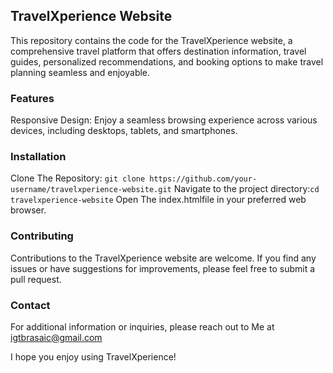 ## TravelXperience Website

This repository contains the code for the TravelXperience website, a comprehensive travel platform that offers destination information, travel guides, personalized recommendations, and booking options to make travel planning seamless and enjoyable.

### Features

Responsive Design:  Enjoy a seamless browsing experience across various devices, including desktops, tablets, and smartphones.

### Installation

Clone The Repository: `git clone https://github.com/your-username/travelxperience-website.git`
Navigate to the project directory:`cd travelxperience-website`
Open The index.htmlfile in your preferred web browser.

### Contributing

Contributions to the TravelXperience website are welcome. If you find any issues or have suggestions for improvements, please feel free to submit a pull request.

### Contact

For additional information or inquiries, please reach out to Me at igtbrasaic@gmail.com

I hope you enjoy using TravelXperience!